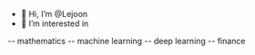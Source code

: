 - 👋 Hi, I’m @Lejoon
- 👀 I’m interested in 

-- mathematics
-- machine learning
-- deep learning
-- finance
